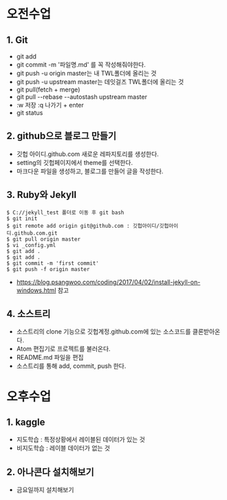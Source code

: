 # 오전수업

## 1. Git

* git add
* git commit -m '파일명.md' 를 꼭 작성해줘야한다.
* git push -u origin master는 내 TWL폴더에 올리는 것
* git push -u upstream master는 데잇걸즈 TWL폴더에 올리는 것
* git pull(fetch + merge)
* git pull --rebase --autostash upstream master
*  :w 저장 :q 나가기 + enter
* git status 

## 2.  github으로 블로그 만들기
* 깃헙 아이디.github.com 새로운 레파지토리를 생성한다.
* setting의 깃헙페이지에서 theme를 선택한다.
* 마크다운 파일을 생성하고, 블로그를 만들어 글을 작성한다.

## 3. Ruby와 Jekyll 
~~~
$ C://jekyll_test 폴더로 이동 후 git bash
$ git init
$ git remote add origin git@github.com : 깃헙아이디/깃헙아이디.github.com.git
$ git pull origin master
$ vi _config.yml
$ git add .
$ git add .
$ git commit -m 'first commit'
$ git push -f origin master
~~~

* https://blog.psangwoo.com/coding/2017/04/02/install-jekyll-on-windows.html  참고



## 4. 소스트리

* 소스트리의 clone 기능으로 깃헙계정.github.com에 있는 소스코드를 클론받아온다.
* Atom 편집기로 프로젝트를 불러온다.
* README.md 파일을 편집
* 소스트리를 통해 add, commit, push 한다.



# 오후수업

## 1. kaggle

* 지도학습 : 특정상황에서 레이블된 데이터가 있는 것
* 비지도학습 : 레이블 데이터가 없는 것



## 2. 아나콘다 설치해보기

* 금요일까지 설치해보기